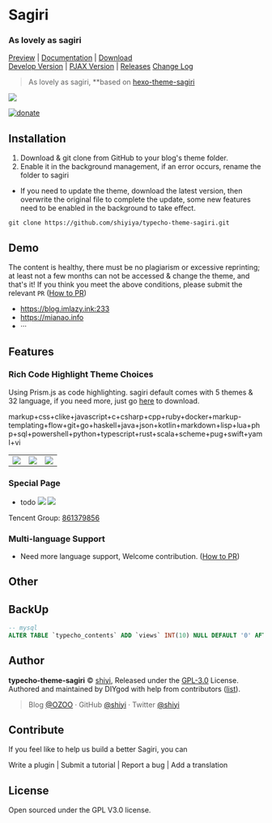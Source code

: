<p align="center">
<h1>Sagiri</h1>
<h3>As lovely as sagiri</h3>
<a href="">Preview</a> |
<a href="https://shiyiya.github.io/typecho-theme-sagiri">Documentation</a> |
<a href="https://github.com/shiyiya/typecho-theme-sagiri/archive/master.zip">Download</a>
<br>
<a href="https://github.com/shiyiya/typecho-theme-sagiri/tree/dev">Develop Version</a> |
<a href="https://github.com/shiyiya/typecho-theme-sagiri/tree/pjax">PJAX Version</a> |
<a href="https://github.com/shiyiya/typecho-theme-sagiri/releases">Releases</a>
<a href="./doc/changelog.md">Change Log</a>
<br>
<blockquote>
   As lovely as sagiri, **based on <a href="https://github.com/DIYgod/hexo-theme-sagiri">hexo-theme-sagiri</a>
</blockquote>
</p>

[![](https://img.shields.io/badge/license-GPL%203-blue.svg?style=flat-square)](https://github.com/shiyiya/typecho-theme-sagiri/blob/master/LICENSE)

[![donate](https://img.shields.io/badge/$-donate-ff69b4.svg?style=flat-square)](https://github.com/shiyiya/typecho-theme-sagiri#donate)

## Installation

1. Download & git clone from GitHub to your blog's theme folder.
2. Enable it in the background management, if an error occurs, rename the folder to sagiri

- If you need to update the theme, download the latest version, then overwrite the original file to complete the update, some new features need to be enabled in the background to take effect.

```shell
git clone https://github.com/shiyiya/typecho-theme-sagiri.git
```

## Demo

The content is healthy, there must be no plagiarism or excessive reprinting; at least not a few months can not be accessed & change the theme, and that's it!
If you think you meet the above conditions, please submit the relevant `PR` ([How to PR](#Contribute))

- https://blog.imlazy.ink:233
- https://mianao.info
- ···

## Features

### Rich Code Highlight Theme Choices

Using Prism.js as code highlighting. sagiri default comes with 5 themes & 32 language, if you need more, just go [here](https://prismjs.com/) to download.

<table>
  <tr>
    <td><img src="https://i.loli.net/2019/10/18/4qOlZUzcpF6Lo7P.png"></td>
    <td><img src="https://i.loli.net/2019/10/18/keoYfqXAdcyTS3I.png"></td>
    <td><img src="https://i.loli.net/2019/10/18/GDqMJtTC9EYykAm.png"></td>
  </tr>
  <tr>markup+css+clike+javascript+c+csharp+cpp+ruby+docker+markup-templating+flow+git+go+haskell+java+json+kotlin+markdown+lisp+lua+php+sql+powershell+python+typescript+rust+scala+scheme+pug+swift+yaml+vi</tr>
</table>

### Special Page

- todo
  <tr>
     <td><img src="https://sm.ms/image/kC5uPUYEdlSca1J"></td>
     <td><img src="https://sm.ms/image/MGRDZzT7ABSswyU"></td>
   </tr>
  <tr>
     <td><img src=""></td>
     <td><img src=""></td>
     <td><img src=""></td>
   </tr>

Tencent Group: [861379856](https://jq.qq.com/?_wv=1027&k=5kACJ6v)

### Multi-language Support

- Need more language support, Welcome contribution. ([How to PR](#Contribute))

## Other

## BackUp

```sql
-- mysql
ALTER TABLE `typecho_contents` ADD `views` INT(10) NULL DEFAULT '0' AFTER `parent`;
```

## Author

**typecho-theme-sagiri** © [shiyi](https://github.com/shiyiya), Released under the [GPL-3.0](./LICENSE) License.<br>
Authored and maintained by DIYgod with help from contributors ([list](https://github.com/shiyiya/typecho-theme-sagiri/contributors)).

> Blog [@OZOO](http://www.runtua.cn) · GitHub [@shiyi](https://github.com/shiyiya) · Twitter [@shiyi](https://twitter.com/)

## Contribute

If you feel like to help us build a better Sagiri, you can

Write a plugin | Submit a tutorial | Report a bug | Add a translation

## License

Open sourced under the GPL V3.0 license.
